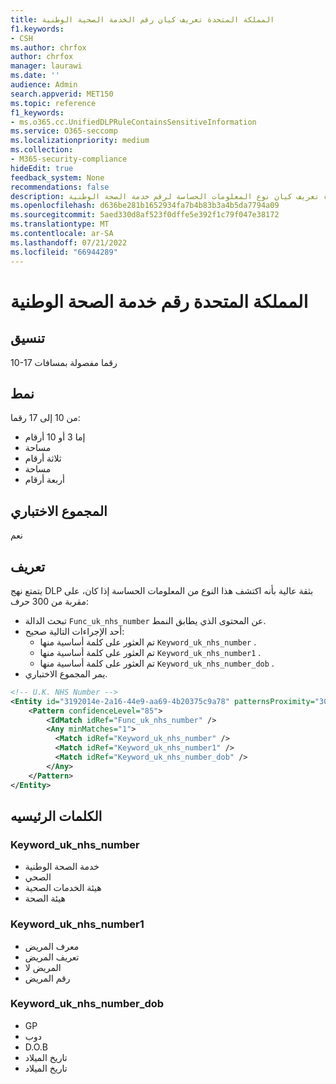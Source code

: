 ```yaml
---
title: المملكة المتحدة تعريف كيان رقم الخدمة الصحية الوطنية
f1.keywords:
- CSH
ms.author: chrfox
author: chrfox
manager: laurawi
ms.date: ''
audience: Admin
search.appverid: MET150
ms.topic: reference
f1_keywords:
- ms.o365.cc.UnifiedDLPRuleContainsSensitiveInformation
ms.service: O365-seccomp
ms.localizationpriority: medium
ms.collection:
- M365-security-compliance
hideEdit: true
feedback_system: None
recommendations: false
description: المملكة المتحدة تعريف كيان نوع المعلومات الحساسة لرقم خدمة الصحة الوطنية.
ms.openlocfilehash: d636be281b1652934fa7b4b83b3a4b5da7794a09
ms.sourcegitcommit: 5aed330d8af523f0dffe5e392f1c79f047e38172
ms.translationtype: MT
ms.contentlocale: ar-SA
ms.lasthandoff: 07/21/2022
ms.locfileid: "66944289"
---
```

# <a name="uk-national-health-service-number"></a>المملكة المتحدة رقم خدمة الصحة الوطنية

## <a name="format"></a>تنسيق

10-17 رقما مفصولة بمسافات

## <a name="pattern"></a>نمط

من 10 إلى 17 رقما:

- إما 3 أو 10 أرقام
- مساحة
- ثلاثة أرقام
- مساحة
- أربعة أرقام

## <a name="checksum"></a>المجموع الاختباري

نعم

## <a name="definition"></a>تعريف

يتمتع نهج DLP بثقة عالية بأنه اكتشف هذا النوع من المعلومات الحساسة إذا كان، على مقربة من 300 حرف:

- تبحث الدالة `Func_uk_nhs_number` عن المحتوى الذي يطابق النمط.
- أحد الإجراءات التالية صحيح:
    - تم العثور على كلمة أساسية منها `Keyword_uk_nhs_number` .
    - تم العثور على كلمة أساسية منها `Keyword_uk_nhs_number1` .
    - تم العثور على كلمة أساسية منها `Keyword_uk_nhs_number_dob` .
- يمر المجموع الاختباري.

```xml
<!-- U.K. NHS Number -->
<Entity id="3192014e-2a16-44e9-aa69-4b20375c9a78" patternsProximity="300" recommendedConfidence="85">
    <Pattern confidenceLevel="85">
        <IdMatch idRef="Func_uk_nhs_number" />
        <Any minMatches="1">
          <Match idRef="Keyword_uk_nhs_number" />
          <Match idRef="Keyword_uk_nhs_number1" />
          <Match idRef="Keyword_uk_nhs_number_dob" />
        </Any>
    </Pattern>
</Entity>
```

## <a name="keywords"></a>الكلمات الرئيسيه

### <a name="keyword_uk_nhs_number"></a>Keyword_uk_nhs_number

- خدمة الصحة الوطنية
- الصحي
- هيئة الخدمات الصحية
- هيئة الصحة

### <a name="keyword_uk_nhs_number1"></a>Keyword_uk_nhs_number1

- معرف المريض
- تعريف المريض
- المريض لا
- رقم المريض

### <a name="keyword_uk_nhs_number_dob"></a>Keyword_uk_nhs_number_dob

- GP
- دوب
- D.O.B
- تاريخ الميلاد
- تاريخ الميلاد